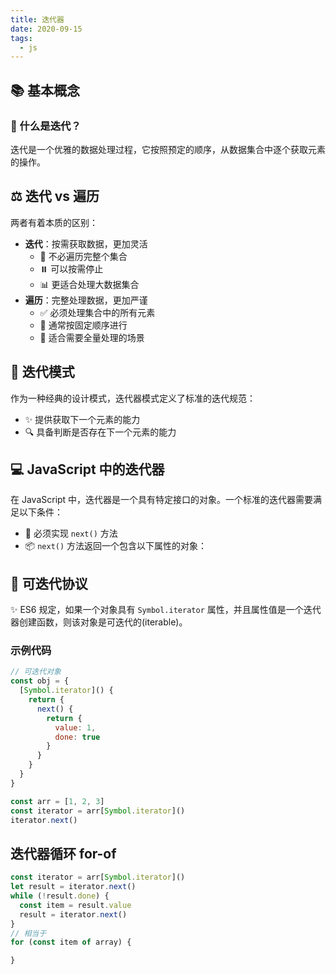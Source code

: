```yaml
---
title: 迭代器
date: 2020-09-15
tags:
  - js
---
```


## 📚 基本概念

### 🤔 什么是迭代？

迭代是一个优雅的数据处理过程，它按照预定的顺序，从数据集合中逐个获取元素的操作。

## ⚖️ 迭代 vs 遍历

两者有着本质的区别：

- **迭代**：按需获取数据，更加灵活
    - 🎯 不必遍历完整个集合
    - ⏸️ 可以按需停止
    - 📊 更适合处理大数据集合
- **遍历**：完整处理数据，更加严谨
    - ✅ 必须处理集合中的所有元素
    - 📝 通常按固定顺序进行
    - 💯 适合需要全量处理的场景

## 🎨 迭代模式

作为一种经典的设计模式，迭代器模式定义了标准的迭代规范：

- ✨ 提供获取下一个元素的能力
- 🔍 具备判断是否存在下一个元素的能力

## 💻 JavaScript 中的迭代器

在 JavaScript 中，迭代器是一个具有特定接口的对象。一个标准的迭代器需要满足以下条件：

- 🔧 必须实现 `next()` 方法
- 📦 `next()` 方法返回一个包含以下属性的对象：

## 🔄 可迭代协议

✨ ES6 规定，如果一个对象具有 `Symbol.iterator` 属性，并且属性值是一个迭代器创建函数，则该对象是可迭代的(iterable)。

### 示例代码

```js
// 可迭代对象
const obj = {
  [Symbol.iterator]() {
    return {
      next() {
        return {
          value: 1,
          done: true
        }
      }
    }
  }
}

const arr = [1, 2, 3]
const iterator = arr[Symbol.iterator]()
iterator.next()
```

## 迭代器循环 for-of

```js
const iterator = arr[Symbol.iterator]()
let result = iterator.next()
while (!result.done) {
  const item = result.value
  result = iterator.next()
}
// 相当于
for (const item of array) {

}
```